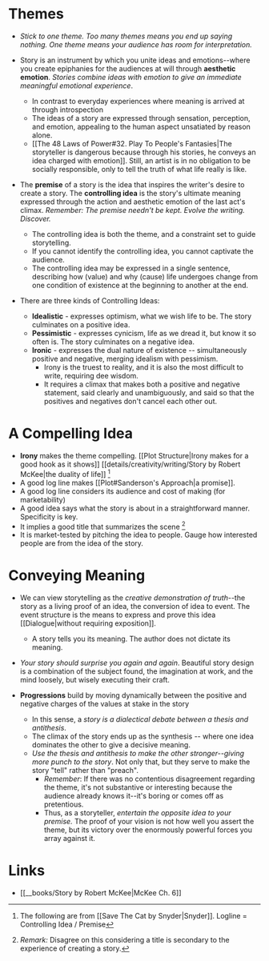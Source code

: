 # Themes
* *Stick to one theme. Too many themes means you end up saying nothing. One theme means your audience has room for interpretation.* 

* Story is an instrument by which you unite ideas and emotions--where you create epiphanies for the audiences at will through **aesthetic emotion**. *Stories combine ideas with emotion to give an immediate meaningful emotional experience*. 
	* In contrast to everyday experiences where meaning is arrived at through introspection
	* The ideas of a story are expressed through sensation, perception, and emotion, appealing to the human aspect unsatiated by reason alone.
	* [[The 48 Laws of Power#32. Play To People's Fantasies|The storyteller is dangerous because through his stories, he conveys an idea charged with emotion]]. Still, an artist is in no obligation to be socially responsible, only to tell the truth of what life really is like.

* The **premise** of a story is the idea that inspires the writer's desire to create a story. The **controlling idea** is the story's ultimate meaning expressed through the action and aesthetic emotion of the last act's climax. *Remember: The premise needn't be kept. Evolve the writing. Discover.*
	* The controlling idea is both the theme, and a constraint set to guide storytelling.
	* If you cannot identify the controlling idea, you cannot captivate the audience.
	* The controlling idea may be expressed in a single sentence, describing how (value) and why (cause) life undergoes change from one condition of existence at the beginning to another at the end.

* There are three kinds of Controlling Ideas:
	* **Idealistic** - expresses optimism, what we wish life to be. The story culminates on a positive idea.
	* **Pessimistic** - expresses cynicism, life as we dread it, but know it so often is. The story culminates on a negative idea.
	* **Ironic** - expresses the dual nature of existence -- simultaneously positive and negative, merging idealism with pessimism.
		* Irony is the truest to reality, and it is also the most difficult to write, requiring dee  wisdom.
		* It requires a climax that makes both a positive and negative statement, said clearly and unambiguously, and said so that the positives and negatives don't cancel each other out.
# A Compelling Idea 
* **Irony** makes the theme compelling. [[Plot Structure|Irony makes for a good hook as it shows]] [[details/creativity/writing/Story by Robert McKee|the duality of life]] [^1]
* A good log line makes [[Plot#Sanderson's Approach|a promise]]. 
* A good log line considers its audience and cost of making (for marketability)
* A good idea says what the story is about in a straightforward manner. Specificity is key.
* It implies a good title that summarizes the scene [^2]
* It is market-tested by pitching the idea to people. Gauge how interested people are from the idea of the story. 

[^1]: The following are from [[Save The Cat by Snyder|Snyder]]. Logline = Controlling Idea / Premise
[^2]: *Remark:* Disagree on this considering a title is secondary to the experience of creating a story. 
# Conveying Meaning
* We can view storytelling as the *creative demonstration of truth*--the story as a living proof of an idea, the conversion of idea to event. The event structure is the means to express and prove this idea [[Dialogue|without requiring exposition]].
	* A story tells you its meaning. The author does not dictate its meaning. 

* *Your story should surprise you again and again*. Beautiful story design is a combination of the subject found, the imagination at work, and the mind loosely, but wisely executing their craft.

* **Progressions** build by moving dynamically between the positive and negative charges of the values at stake in the story 
	* In this sense, a *story is a dialectical debate between a thesis and antithesis*.
	* The climax of the story ends up as the synthesis -- where one idea dominates the other to give a decisive meaning.
	* *Use the thesis and antithesis to make the other stronger--giving more punch to the story*. Not only that, but they serve to make the story "tell" rather than "preach".
		* *Remember*: If there was no contentious disagreement regarding the theme, it's not substantive or interesting because the audience already knows it--it's boring or comes off as pretentious.
		* Thus, as a storyteller, *entertain the opposite idea to your premise.* The proof of your vision is not how well you assert the theme, but its victory over the enormously powerful forces you array against it.

# Links
* [[__books/Story by Robert McKee|McKee Ch. 6]]